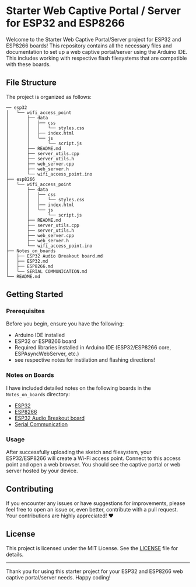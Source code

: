 # Starter Web Captive Portal / Server for ESP32 and ESP8266

Welcome to the Starter Web Captive Portal/Server project for ESP32 and ESP8266 boards! This repository contains all the necessary files and documentation to set up a web captive portal/server using the Arduino IDE. This includes working with respective flash filesystems that are compatible with these boards.

## File Structure

The project is organized as follows:

```
── esp32
│   └── wifi_access_point
│       ├── data
│       │   ├── css
│       │   │   └── styles.css
│       │   ├── index.html
│       │   └── js
│       │       └── script.js
│       ├── README.md
│       ├── server_utils.cpp
│       ├── server_utils.h
│       ├── web_server.cpp
│       ├── web_server.h
│       └── wifi_access_point.ino
├── esp8266
│   └── wifi_access_point
│       ├── data
│       │   ├── css
│       │   │   └── styles.css
│       │   ├── index.html
│       │   └── js
│       │       └── script.js
│       ├── README.md
│       ├── server_utils.cpp
│       ├── server_utils.h
│       ├── web_server.cpp
│       ├── web_server.h
│       └── wifi_access_point.ino
├── Notes_on_boards
│   ├── ESP32 Audio Breakout board.md
│   ├── ESP32.md
│   ├── ESP8266.md
│   └── SERIAL COMMUNICATION.md
└── README.md
```

## Getting Started

### Prerequisites

Before you begin, ensure you have the following:

- Arduino IDE installed
- ESP32 or ESP8266 board
- Required libraries installed in Arduino IDE (ESP32/ESP8266 core, ESPAsyncWebServer, etc.)
- see respective notes for instilation and flashing directions!

### Notes on Boards

I have included detailed notes on the following boards in the `Notes_on_boards` directory:
- [ESP32](Notes_on_boards/ESP32.md)
- [ESP8266](Notes_on_boards/ESP8266.md)
- [ESP32 Audio Breakout board](Notes_on_boards/ESP32%20Audio%20Breakout%20board.md)
- [Serial Communication](Notes_on_boards/SERIAL%20COMMUNICATION.md)

### Usage

After successfully uploading the sketch and filesystem, your ESP32/ESP8266 will create a Wi-Fi access point. Connect to this access point and open a web browser. You should see the captive portal or web server hosted by your device.

## Contributing

If you encounter any issues or have suggestions for improvements, please feel free to open an issue or, even better, contribute with a pull request. Your contributions are highly appreciated! ❤️

## License

This project is licensed under the MIT License. See the [LICENSE](LICENSE) file for details.

---

Thank you for using this starter project for your ESP32 and ESP8266 web captive portal/server needs. Happy coding!
